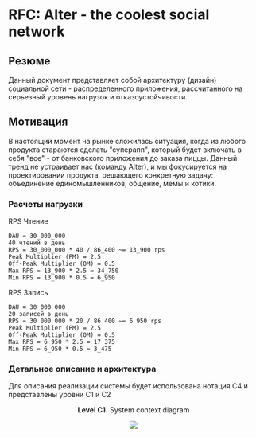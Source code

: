 # RFC: Alter - the coolest social network
## Резюме
Данный документ представляет собой архитектуру (дизайн) социальной сети - распределенного приложения, рассчитанного на
серьезный уровень нагрузок и отказоустойчивости. 

## Мотивация
В настоящий момент на рынке сложилась ситуация, когда из любого продукта стараются сделать "суперапп", который
будет включать в себя "все" - от банковского приложения до заказа пиццы. Данный тренд не устраивает нас (команду Alter),
и мы фокусируется на проектировании продукта, решающего конкретную задачу: объединение единомышленников, общение, мемы 
и котики.

### Расчеты нагрузки
RPS Чтение

    DAU = 30_000_000 
    40 чтений в день
    RPS = 30_000_000 * 40 / 86_400 ~= 13_900 rps
    Peak Multiplier (PM) = 2.5
    Off-Peak Multiplier (OM) = 0.5
    Max RPS = 13_900 * 2.5 = 34_750
    Min RPS = 13_900 * 0.5 = 6_950

RPS Запись

    DAU = 30 000 000
    20 записей в день
    RPS = 30 000 000 * 20 / 86 400 ~= 6 950 rps
    Peak Multiplier (PM) = 2.5
    Off-Peak Multiplier (OM) = 0.5
    Max RPS = 6_950 * 2.5 = 17_375
    Min RPS = 6_950 * 0.5 = 3_475


### Детальное описание и архитектура
Для описания реализации системы будет использована нотация C4 и представлены уровни С1 и С2

<p align="center">
    <b>Level С1.</b> System context diagram
</p>

<p align="center">
  <img src="images/diagrams/context.svg" />
</p>
